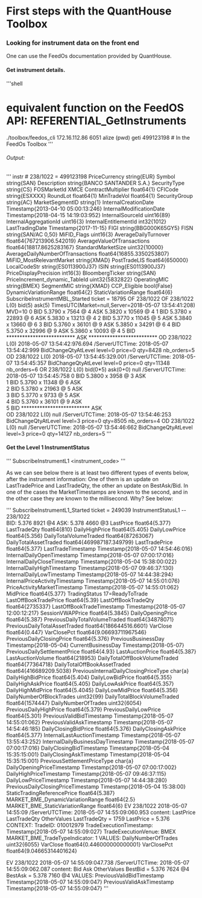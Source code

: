 # First steps with the QuantHouse Toolbox

### Looking for instrument data on the front end

One can use the FeedOs documentation provided by QuantHouse.

#### Get instrument details.

'''shell
# equivalent function on the FeedOS API: REFERENTIAL_GetInstruments 
./toolbox/feedos_cli 172.16.112.86 6051 alize (pwd) geti 499123198 # In the FeedOs Toolbox
'''

###### Output:

'''
instr # 238/1022 = 499123198
    PriceCurrency            	string{EUR}
    Symbol                   	string{SAN}
    Description              	string{BANCO SANTANDER S.A.}
    SecurityType             	string{CS}
    FOSMarketId              	XMCE
    ContractMultiplier       	float64{1}
    CFICode                  	string{ESXXXX}
    RoundLot                 	float64{1}
    MinTradeVol              	float64{1}
    SecurityGroup            	string{AC}
    MarketSegmentID          	string{1}
    InternalCreationDate     	Timestamp{2013-04-10 05:00:13:246}
    InternalModificationDate 	Timestamp{2018-04-15 14:19:03:952}
    InternalSourceId         	uint16{89}
    InternalAggregationId    	uint16{3}
    InternalEntitlementId    	int32{1012}
    LastTradingDate          	Timestamp{2017-11-15}
    FIGI                     	string{BBG000K65GY5}
    FISN                     	string{SAN/AC 0,50}
    MiFID_Flags              	uint16{3}
    AverageDailyTurnover     	float64{767213906.542019}
    AverageValueOfTransactions	float64{18817.8625283167}
    StandardMarketSize       	uint32{10000}
    AverageDailyNumberOfTransactions	float64{16855.3350253807}
    MiFID_MostRelevantMarket 	string{XMAD}
    PostTradeLIS             	float64{650000}
    LocalCodeStr             	string{ES0113900J37}
    ISIN                     	string{ES0113900J37}
    PriceDisplayPrecision    	int16{3}
    BloombergTicker          	string{SAN}
    PriceIncrement_dynamic_TableId	uint32{5832822}
    OperatingMIC             	string{BMEX}
    SegmentMIC               	string{XMAD}
    CCP_Eligible             	bool{False}
    DynamicVariationRange    	float64{2}
    StaticVariationRange     	float64{6}
SubscribeInstrumentMBL_Started
ticket = 18795
OF 238/1022
OF 238/1022 L(0) bid(5) ask(5) TimesUTC(Market=null,Server=2018-05-07 13:54:41:208) MVD=10
	 0	BID    5.3790 x   7564 @      4	ASK    5.3820 x  10569 @      4
	 1	BID    5.3780 x  22893 @      6	ASK    5.3830 x  13213 @      4
	 2	BID    5.3770 x  11045 @      5	ASK    5.3840 x  13660 @      6
	 3	BID    5.3760 x  36101 @      9	ASK    5.3850 x  34291 @      6
	 4	BID    5.3750 x  32996 @      9	ASK    5.3860 x  10093 @      4
	 5	BID **************************	ASK **************************
OD 238/1022 L(0) 	2018-05-07 13:54:42:976.694 /ServerUTCTime: 2018-05-07 13:54:42:999
BidChangeQtyAtLevel level=0 price=0 qty=8428 nb_orders=5
OD 238/1022 L(0) 	2018-05-07 13:54:45:329.001 /ServerUTCTime: 2018-05-07 13:54:45:357
BidChangeQtyAtLevel level=0 price=0 qty=11348 nb_orders=6
OR 238/1022 L(0) 	bid(0*5) ask(0+0) null                    /ServerUTCTime: 2018-05-07 13:54:45:758
	 0	BID    5.3800 x   3958 @      3	ASK                           
	 1	BID    5.3790 x  11348 @      6	ASK                           
	 2	BID    5.3780 x  21963 @      5	ASK                           
	 3	BID    5.3770 x   9733 @      5	ASK                           
	 4	BID    5.3760 x  36101 @      9	ASK                           
	 5	BID **************************	ASK                           
OD 238/1022 L(0) 	null                    /ServerUTCTime: 2018-05-07 13:54:46:253
BidChangeQtyAtLevel level=3 price=0 qty=8505 nb_orders=4
OD 238/1022 L(0) 	null                    /ServerUTCTime: 2018-05-07 13:54:46:662
BidChangeQtyAtLevel level=3 price=0 qty=14127 nb_orders=5
'''

#### Get the Level 1 InstrumentStatus

'''
SubscribeInstrumentL1 <instrument_code>
'''

As we can see below there is at least two different types of events below, after the instrument information: One of them is an update on LastTradePrice and LastTradeQty, the other an update on BestAsk/Bid. In one of the cases the MarketTimestamps are known to the second, and in the other case they are known to the millisecond. Why?
See below:

'''
SubscribeInstrumentL1_Started
ticket = 249039
InstrumentStatusL1
-- 238/1022            
	BID: 5.376	8921	@4
	ASK: 5.378	4660	@3
        LastPrice                	float64{5.377}
        LastTradeQty             	float64{810}
        DailyHighPrice           	float64{5.405}
        DailyLowPrice            	float64{5.356}
        DailyTotalVolumeTraded   	float64{87263067}
        DailyTotalAssetTraded    	float64{469987187.349799}
        LastTradePrice           	float64{5.377}
        LastTradeTimestamp       	Timestamp{2018-05-07 14:54:46:016}
        InternalDailyOpenTimestamp	Timestamp{2018-05-07 07:00:17:016}
        InternalDailyCloseTimestamp	Timestamp{2018-05-04 15:38:00:022}
        InternalDailyHighTimestamp	Timestamp{2018-05-07 09:46:37:130}
        InternalDailyLowTimestamp	Timestamp{2018-05-07 14:44:38:294}
        InternalPriceActivityTimestamp	Timestamp{2018-05-07 14:55:01:076}
        PriceActivityMarketTimestamp	Timestamp{2018-05-07 14:55:01:062}
        MidPrice                 	float64{5.377}
        TradingStatus            	17=ReadyToTrade
        LastOffBookTradePrice    	float64{5.39}
        LastOffBookTradeQty      	float64{2735337}
        LastOffBookTradeTimestamp	Timestamp{2018-05-07 12:00:12:217}
        SessionVWAPPrice         	float64{5.3845}
        DailyOpeningPrice        	float64{5.387}
        PreviousDailyTotalVolumeTraded	float64{34878071}
        PreviousDailyTotalAssetTraded	float64{186644516.6601}
        VarClose                 	float64{0.447}
        VarClosePct              	float64{9.06693711967546}
        PreviousDailyClosingPrice	float64{5.376}
        PreviousBusinessDay      	Timestamp{2018-05-04}
        CurrentBusinessDay       	Timestamp{2018-05-07}
        PreviousDailySettlementPrice	float64{4.93}
        LastAuctionPrice         	float64{5.387}
        LastAuctionVolume        	float64{218953}
        DailyTotalOffBookVolumeTraded	float64{77364718}
        DailyTotalOffBookAssetTraded	float64{416689209.5038}
        PreviousInternalDailyClosingPriceType	char{a}
        DailyHighBidPrice        	float64{5.404}
        DailyLowBidPrice         	float64{5.355}
        DailyHighAskPrice        	float64{5.405}
        DailyLowAskPrice         	float64{5.357}
        DailyHighMidPrice        	float64{5.4045}
        DailyLowMidPrice         	float64{5.356}
        DailyNumberOfBlockTrades 	uint32{99}
        DailyTotalBlockVolumeTraded	float64{1574447}
        DailyNumberOfTrades      	uint32{6054}
        PreviousDailyHighPrice   	float64{5.379}
        PreviousDailyLowPrice    	float64{5.301}
        PreviousValidBidTimestamp	Timestamp{2018-05-07 14:55:01:062}
        PreviousValidAskTimestamp	Timestamp{2018-05-07 14:54:46:185}
        DailyClosingBidPrice     	float64{5.376}
        DailyClosingAskPrice     	float64{5.377}
        InternalLastAuctionTimestamp	Timestamp{2018-05-07 13:55:43:252}
        InternalDailyBusinessDayTimestamp	Timestamp{2018-05-07 07:00:17:016}
        DailyClosingBidTimestamp 	Timestamp{2018-05-04 15:35:15:001}
        DailyClosingAskTimestamp 	Timestamp{2018-05-04 15:35:15:001}
        PreviousSettlementPriceType	char{a}
        DailyOpeningPriceTimestamp	Timestamp{2018-05-07 07:00:17:002}
        DailyHighPriceTimestamp  	Timestamp{2018-05-07 09:46:37:115}
        DailyLowPriceTimestamp   	Timestamp{2018-05-07 14:44:38:280}
        PreviousDailyClosingPriceTimestamp	Timestamp{2018-05-04 15:38:00}
        StaticTradingReferencePrice	float64{5.387}
        MARKET_BME_DynamicVariationRange	float64{2.5}
        MARKET_BME_StaticVariationRange	float64{6}
EV 238/1022            	2018-05-07 14:55:09     /ServerUTCTime: 2018-05-07 14:55:09:060.953
content: LastPrice LastTradeQty OtherValues
	LastTradeQty  = 1759
	LastPrice     = 5.376
CONTEXT: 
TradeID:	010012979
	TradeExecutionTimestamp:	Timestamp{2018-05-07 14:55:09:027}
	TradeExecutionVenue:	BMEX
	MARKET_BME_TradeTypeIndicator:	1
VALUES:
    DailyNumberOfTrades      	uint32{6055}
    VarClose                 	float64{0.446000000000001}
    VarClosePct              	float64{9.04665314401624}

EV 238/1022            	2018-05-07 14:55:09:047.738 /ServerUTCTime: 2018-05-07 14:55:09:062.087
content: Bid Ask OtherValues
	BestBid       = 5.376	7624	@4
	BestAsk       = 5.378	7160	@4
VALUES:
    PreviousValidBidTimestamp	Timestamp{2018-05-07 14:55:09:047}
    PreviousValidAskTimestamp	Timestamp{2018-05-07 14:55:09:047}
'''
